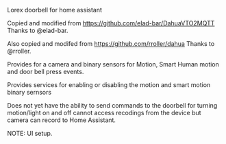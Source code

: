 
Lorex doorbell for home assistant

Copied and modified from https://github.com/elad-bar/DahuaVTO2MQTT Thanks to @elad-bar.

Also copied and modifed from https://github.com/rroller/dahua Thanks to @rroller.

Provides for a camera and binary sensors for Motion, Smart Human motion and door bell press events.

Provides services for enabling or disabling the motion and smart motion binary sernsors

Does not yet have the ability to send commands to the doorbell for turning motion/light on and off cannot access recodings from the device but camera can record to Home Assistant.

NOTE: UI setup.
